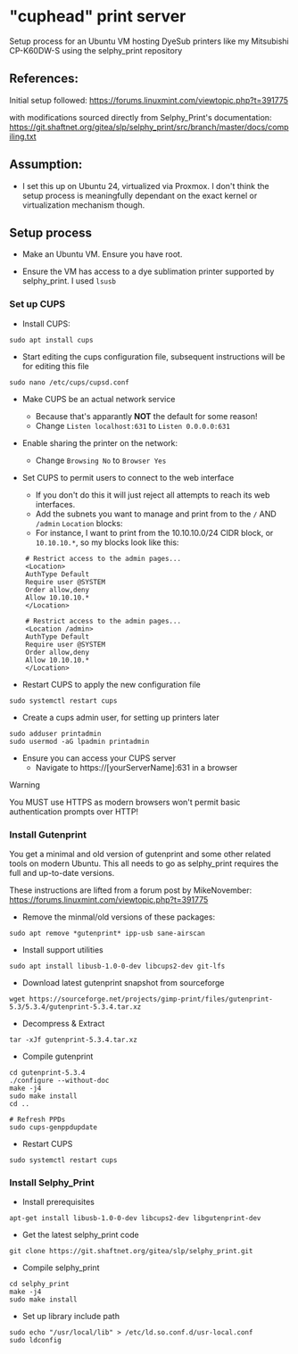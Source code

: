 # "cuphead" print server
Setup process for an Ubuntu VM hosting DyeSub printers like my Mitsubishi CP-K60DW-S using the selphy_print repository

## References: 
Initial setup followed: 
https://forums.linuxmint.com/viewtopic.php?t=391775 

with modifications sourced directly from Selphy_Print's documentation: 
https://git.shaftnet.org/gitea/slp/selphy_print/src/branch/master/docs/compiling.txt 

## Assumption: 
- I set this up on Ubuntu 24, virtualized via Proxmox. I don't think the setup process is meaningfully dependant on the exact kernel or virtualization mechanism though. 

## Setup process
- Make an Ubuntu VM. Ensure you have root. 

- Ensure the VM has access to a dye sublimation printer supported by selphy_print. I used ```lsusb```

### Set up CUPS 
- Install CUPS: 
```
sudo apt install cups
```

- Start editing the cups configuration file, subsequent instructions will be for editing this file
```
sudo nano /etc/cups/cupsd.conf
```

- Make CUPS be an actual network service
    - Because that's apparantly **NOT** the default for some reason!
    - Change ```Listen localhost:631``` to ```Listen 0.0.0.0:631```

- Enable sharing the printer on the network: 
    - Change ```Browsing No``` to ```Browser Yes```

- Set CUPS to permit users to connect to the web interface 
    -  If you don't do this it will just reject all attempts to reach its web interfaces. 
    - Add the subnets you want to manage and print from to the ```/``` AND ```/admin``` ```Location``` blocks:
    - For instance, I want to print from the 10.10.10.0/24 CIDR block, or ```10.10.10.*```, so my blocks look like this: 

```
    # Restrict access to the admin pages...
    <Location>
    AuthType Default
    Require user @SYSTEM
    Order allow,deny
    Allow 10.10.10.*
    </Location>
```

```
    # Restrict access to the admin pages...
    <Location /admin>
    AuthType Default
    Require user @SYSTEM
    Order allow,deny
    Allow 10.10.10.*
    </Location>
```

- Restart CUPS to apply the new configuration file 
```
sudo systemctl restart cups
```

- Create a cups admin user, for setting up printers later
```
sudo adduser printadmin
sudo usermod -aG lpadmin printadmin
```

 - Ensure you can access your CUPS server 
    - Navigate to https://[yourServerName]:631 in a browser 

> [!WARNING]
> You MUST use HTTPS as modern browsers won't permit basic authentication prompts over HTTP! 

### Install Gutenprint
 You get a minimal and old version of gutenprint and some other related tools on modern Ubuntu. This all needs to go as selphy_print requires the full and up-to-date versions. 

These instructions are lifted from a forum post by MikeNovember: https://forums.linuxmint.com/viewtopic.php?t=391775

- Remove the minmal/old versions of these packages: 
```
sudo apt remove *gutenprint* ipp-usb sane-airscan
```

- Install support utilities 
```
sudo apt install libusb-1.0-0-dev libcups2-dev git-lfs
```

- Download latest gutenprint snapshot from sourceforge
```
wget https://sourceforge.net/projects/gimp-print/files/gutenprint-5.3/5.3.4/gutenprint-5.3.4.tar.xz
```

- Decompress & Extract
```
tar -xJf gutenprint-5.3.4.tar.xz
```

- Compile gutenprint
```
cd gutenprint-5.3.4
./configure --without-doc
make -j4
sudo make install
cd ..

# Refresh PPDs
sudo cups-genppdupdate
```

- Restart CUPS
```
sudo systemctl restart cups
```

### Install Selphy_Print
- Install prerequisites 
```
apt-get install libusb-1.0-0-dev libcups2-dev libgutenprint-dev
```

- Get the latest selphy_print code
```
git clone https://git.shaftnet.org/gitea/slp/selphy_print.git
```

- Compile selphy_print
```
cd selphy_print
make -j4 
sudo make install
```

- Set up library include path
```
sudo echo "/usr/local/lib" > /etc/ld.so.conf.d/usr-local.conf
sudo ldconfig
```

